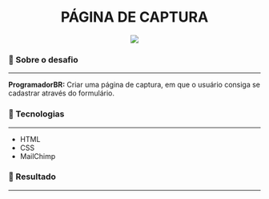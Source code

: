 <h1 align="center">
PÁGINA DE CAPTURA
</h1>
<p align="center">
<a target="_blank" rel="noopener noreferrer" href="https://camo.githubusercontent.com/66fe19848b26f90cf13a99b798f742a9e7809b27/68747470733a2f2f696d672e736869656c64732e696f2f62616467652f746563682d66726f6e742d2d656e642d627269676874677265656e"><img src="https://camo.githubusercontent.com/66fe19848b26f90cf13a99b798f742a9e7809b27/68747470733a2f2f696d672e736869656c64732e696f2f62616467652f746563682d66726f6e742d2d656e642d627269676874677265656e" data-canonical-src="https://img.shields.io/badge/tech-front--end-brightgreen" style="max-width:100%;"></a>

<h3>🧐 Sobre o desafio</h3><hr>
<p><strong>ProgramadorBR:</strong> Criar uma página de captura, em que o usuário consiga se cadastrar através do formulário.</p>

<h3>🚨 Tecnologias</h3><hr>
<ul>
  <li>HTML</li>
  <li>CSS</li>
  <li>MailChimp</li>  
 </ul>

<h3>🎉 Resultado</h3><hr>
